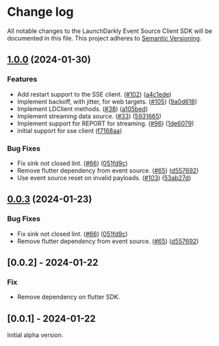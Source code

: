 # Change log

All notable changes to the LaunchDarkly Event Source Client SDK will be documented in this file. This project adheres to [Semantic Versioning](https://semver.org).

## [1.0.0](https://github.com/launchdarkly/flutter-client-sdk/compare/launchdarkly_event_source_client-v0.0.3...launchdarkly_event_source_client-v1.0.0) (2024-01-30)


### Features

* Add restart support to the SSE client. ([#102](https://github.com/launchdarkly/flutter-client-sdk/issues/102)) ([a4c1ede](https://github.com/launchdarkly/flutter-client-sdk/commit/a4c1eded28408531cec9d94efa59a4d31c8b497d))
* Implement backoff, with jitter, for web targets. ([#105](https://github.com/launchdarkly/flutter-client-sdk/issues/105)) ([9a0d618](https://github.com/launchdarkly/flutter-client-sdk/commit/9a0d618a6d860723596f881cf6c776963ea78f69))
* Implement LDClient methods. ([#38](https://github.com/launchdarkly/flutter-client-sdk/issues/38)) ([a105bed](https://github.com/launchdarkly/flutter-client-sdk/commit/a105bed73fe539253c47fb983ece9d77e911caf1))
* Implement streaming data source. ([#33](https://github.com/launchdarkly/flutter-client-sdk/issues/33)) ([5931665](https://github.com/launchdarkly/flutter-client-sdk/commit/5931665cf892a271f9286250949e8e344ad6d51d))
* Implement support for REPORT for streaming. ([#96](https://github.com/launchdarkly/flutter-client-sdk/issues/96)) ([1de6079](https://github.com/launchdarkly/flutter-client-sdk/commit/1de60797e2edaac2fdf38f829ee4e3f15260f963))
* initial support for sse client ([f7168aa](https://github.com/launchdarkly/flutter-client-sdk/commit/f7168aad0bccc9db37834bc669cbf8b12ee08098))


### Bug Fixes

* Fix sink not closed lint. ([#66](https://github.com/launchdarkly/flutter-client-sdk/issues/66)) ([051fd9c](https://github.com/launchdarkly/flutter-client-sdk/commit/051fd9cfc405f23e0bac64da90b9277ccdf5e188))
* Remove flutter dependency from event source. ([#65](https://github.com/launchdarkly/flutter-client-sdk/issues/65)) ([d557692](https://github.com/launchdarkly/flutter-client-sdk/commit/d557692ef7d146a5c691d3b8f64f10726f12add3))
* Use event source reset on invalid payloads. ([#103](https://github.com/launchdarkly/flutter-client-sdk/issues/103)) ([53ab27d](https://github.com/launchdarkly/flutter-client-sdk/commit/53ab27d002b0d2a37669b345b1337da1f428277d))

## [0.0.3](https://github.com/launchdarkly/flutter-client-sdk/compare/launchdarkly_event_source_client-v0.0.2...launchdarkly_event_source_client-v0.0.3) (2024-01-23)


### Bug Fixes

* Fix sink not closed lint. ([#66](https://github.com/launchdarkly/flutter-client-sdk/issues/66)) ([051fd9c](https://github.com/launchdarkly/flutter-client-sdk/commit/051fd9cfc405f23e0bac64da90b9277ccdf5e188))
* Remove flutter dependency from event source. ([#65](https://github.com/launchdarkly/flutter-client-sdk/issues/65)) ([d557692](https://github.com/launchdarkly/flutter-client-sdk/commit/d557692ef7d146a5c691d3b8f64f10726f12add3))

## [0.0.2] - 2024-01-22

### Fix

- Remove dependency on flutter SDK.

## [0.0.1] - 2024-01-22

Initial alpha version.
